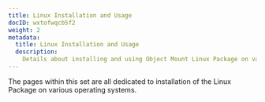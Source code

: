 ```yaml
---
title: Linux Installation and Usage
docID: wxtofwqcb5f2
weight: 2
metadata:
  title: Linux Installation and Usage
  description:
    Details about installing and using Object Mount Linux Package on various OS
---
```


The pages within this set are all dedicated to installation of the Linux Package on various operating systems.